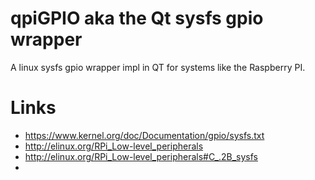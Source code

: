 qpiGPIO aka the Qt sysfs gpio wrapper
=====================================

A linux sysfs gpio wrapper impl in QT for systems like the Raspberry PI.


Links
=====
* https://www.kernel.org/doc/Documentation/gpio/sysfs.txt
* http://elinux.org/RPi_Low-level_peripherals
* http://elinux.org/RPi_Low-level_peripherals#C_.2B_sysfs
* 
